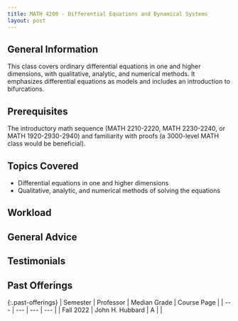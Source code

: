```yaml
---
title: MATH 4200 - Differential Equations and Dynamical Systems
layout: post
---
```


<link rel="stylesheet" href="/main.css">

## General Information

This class covers ordinary differential equations in one and higher dimensions, with qualitative, analytic, and numerical methods. It emphasizes differential equations as models and includes an introduction to bifurcations.

## Prerequisites

The introductory math sequence (MATH 2210-2220, MATH 2230-2240, or MATH 1920-2930-2940) and familiarity with proofs (a 3000-level MATH class would be beneficial).

## Topics Covered

  -  Differential equations in one and higher dimensions
  -  Qualitative, analytic, and numerical methods of solving the equations
  
## Workload



## General Advice


  
## Testimonials


## Past Offerings

{:.past-offerings}
| Semester | Professor | Median Grade | Course Page |
| --- | --- | --- | --- |
| Fall 2022 | John H. Hubbard | A |  |


